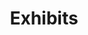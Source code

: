 ---
title: Exhibits
layout: exhibits
permalink: exhibits.html
cards: true
description: Stories and digital exhibits related to the Germantown YWCA
---